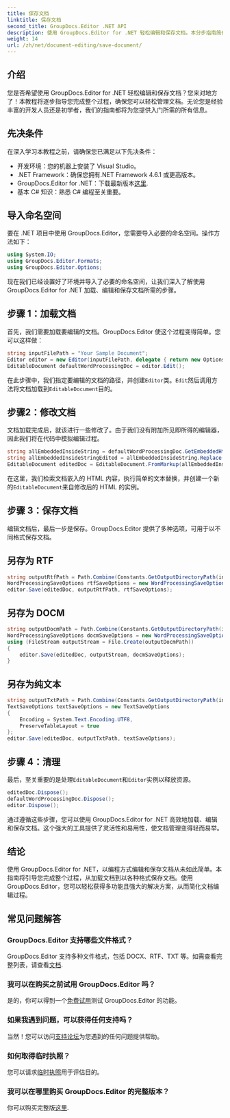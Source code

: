 ```yaml
---
title: 保存文档
linktitle: 保存文档
second_title: GroupDocs.Editor .NET API
description: 使用 GroupDocs.Editor for .NET 轻松编辑和保存文档。本分步指南简化了开发人员的流程。
weight: 14
url: /zh/net/document-editing/save-document/
---
```

## 介绍
您是否希望使用 GroupDocs.Editor for .NET 轻松编辑和保存文档？您来对地方了！本教程将逐步指导您完成整个过程，确保您可以轻松管理文档。无论您是经验丰富的开发人员还是初学者，我们的指南都将为您提供入门所需的所有信息。
## 先决条件
在深入学习本教程之前，请确保您已满足以下先决条件：
- 开发环境：您的机器上安装了 Visual Studio。
- .NET Framework：确保您拥有.NET Framework 4.6.1 或更高版本。
-  GroupDocs.Editor for .NET：下载最新版本[这里](https://releases.groupdocs.com/editor/net/).
- 基本 C# 知识：熟悉 C# 编程至关重要。
## 导入命名空间
要在 .NET 项目中使用 GroupDocs.Editor，您需要导入必要的命名空间。操作方法如下：
```csharp
using System.IO;
using GroupDocs.Editor.Formats;
using GroupDocs.Editor.Options;
```
现在我们已经设置好了环境并导入了必要的命名空间，让我们深入了解使用 GroupDocs.Editor for .NET 加载、编辑和保存文档所需的步骤。
## 步骤 1：加载文档
首先，我们需要加载要编辑的文档。GroupDocs.Editor 使这个过程变得简单。您可以这样做：

```csharp
string inputFilePath = "Your Sample Document";
Editor editor = new Editor(inputFilePath, delegate { return new Options.WordProcessingLoadOptions(); });
EditableDocument defaultWordProcessingDoc = editor.Edit();
```
在此步骤中，我们指定要编辑的文档的路径，并创建`Editor`类。`Edit`然后调用方法将文档加载到`EditableDocument`目的。
## 步骤2：修改文档
文档加载完成后，就该进行一些修改了。由于我们没有附加所见即所得的编辑器，因此我们将在代码中模拟编辑过程。

```csharp
string allEmbeddedInsideString = defaultWordProcessingDoc.GetEmbeddedHtml();
string allEmbeddedInsideStringEdited = allEmbeddedInsideString.Replace("Subtitle", "Edited subtitle");
EditableDocument editedDoc = EditableDocument.FromMarkup(allEmbeddedInsideStringEdited, null);
```
在这里，我们检索文档嵌入的 HTML 内容，执行简单的文本替换，并创建一个新的`EditableDocument`来自修改后的 HTML 的实例。
## 步骤 3：保存文档
编辑文档后，最后一步是保存。GroupDocs.Editor 提供了多种选项，可用于以不同格式保存文档。
## 另存为 RTF
```csharp
string outputRtfPath = Path.Combine(Constants.GetOutputDirectoryPath(inputFilePath), "editedDoc.rtf");
WordProcessingSaveOptions rtfSaveOptions = new WordProcessingSaveOptions(WordProcessingFormats.Rtf);
editor.Save(editedDoc, outputRtfPath, rtfSaveOptions);
```
## 另存为 DOCM
```csharp
string outputDocmPath = Path.Combine(Constants.GetOutputDirectoryPath(inputFilePath), "editedDoc.docm");
WordProcessingSaveOptions docmSaveOptions = new WordProcessingSaveOptions(WordProcessingFormats.Docm);
using (FileStream outputStream = File.Create(outputDocmPath))
{
    editor.Save(editedDoc, outputStream, docmSaveOptions);
}
```
## 另存为纯文本
```csharp
string outputTxtPath = Path.Combine(Constants.GetOutputDirectoryPath(inputFilePath), "editedDoc.txt");
TextSaveOptions textSaveOptions = new TextSaveOptions
{
    Encoding = System.Text.Encoding.UTF8,
    PreserveTableLayout = true
};
editor.Save(editedDoc, outputTxtPath, textSaveOptions);
```
## 步骤 4：清理
最后，至关重要的是处理`EditableDocument`和`Editor`实例以释放资源。
```csharp
editedDoc.Dispose();
defaultWordProcessingDoc.Dispose();
editor.Dispose();
```
通过遵循这些步骤，您可以使用 GroupDocs.Editor for .NET 高效地加载、编辑和保存文档。这个强大的工具提供了灵活性和易用性，使文档管理变得轻而易举。
## 结论
使用 GroupDocs.Editor for .NET，以编程方式编辑和保存文档从未如此简单。本指南将引导您完成整个过程，从加载文档到以各种格式保存文档。使用 GroupDocs.Editor，您可以轻松获得多功能且强大的解决方案，从而简化文档编辑过程。
## 常见问题解答
### GroupDocs.Editor 支持哪些文件格式？
GroupDocs.Editor 支持多种文件格式，包括 DOCX、RTF、TXT 等。如需查看完整列表，请查看[文档](https://tutorials.groupdocs.com/editor/net/).
### 我可以在购买之前试用 GroupDocs.Editor 吗？
是的，你可以得到一个[免费试用](https://releases.groupdocs.com/)测试 GroupDocs.Editor 的功能。
### 如果我遇到问题，可以获得任何支持吗？
当然！您可以访问[支持论坛](https://forum.groupdocs.com/c/editor/20)为您遇到的任何问题提供帮助。
### 如何取得临时执照？
您可以请求[临时执照](https://purchase.groupdocs.com/temporary-license/)用于评估目的。
### 我可以在哪里购买 GroupDocs.Editor 的完整版本？
你可以购买完整版[这里](https://purchase.groupdocs.com/buy).